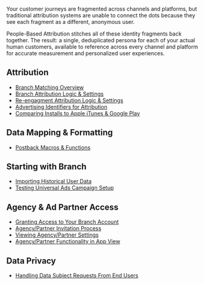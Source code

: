 Your customer journeys are fragmented across channels and platforms, but traditional attribution systems are unable to connect the dots because they see each fragment as a different, anonymous user.

People-Based Attribution stitches all of these identity fragments back together. The result: a single, deduplicated persona for each of your actual human customers, available to reference across every channel and platform for accurate measurement and personalized user experiences.

## Attribution
- [Branch Matching Overview](/resources/matching/)
- [Branch Attribution Logic & Settings](/resources/branch-attribution-logic-and-settings/)
- [Re-engagment Attribution Logic & Settings](/resources/re-engagement-attribution-logic-and-settings/)
- [Advertising Identifiers for Attribution](/resources/advertising-identifiers-for-attribution/)
- [Comparing Installs to Apple iTunes & Google Play](/resources/comparing-installs/)
## Data Mapping & Formatting
- [Postback Macros & Functions](/resources/postback-macros-and-functions/)
## Starting with Branch
- [Importing Historical User Data](/dashboard/importing-historical-user-data/)
- [Testing Universal Ads Campaign Setup](/resources/testing-universal-ads-campaign-setup/)
## Agency & Ad Partner Access
- [Granting Access to Your Branch Account](/dashboard/granting-access-to-agencies-partners/)
- [Agency/Partner Invitation Process](/dashboard/agency-ad-partner-invitation-process/)
- [Viewing Agency/Partner Settings](/dashboard/agency-view/)
- [Agency/Partner Functionality in App View](/dashboard/app-view/#agencies-in-app-view/)
## Data Privacy
- [Handling Data Subject Requests From End Users](/resources/handling-data-subject-requests-from-end-users/)
